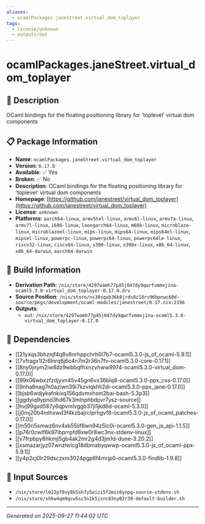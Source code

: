 ```yaml
---
aliases:
  - ocamlPackages.janeStreet.virtual_dom_toplayer
tags:
  - license/unknown
  - outputs/out
---
```


# ocamlPackages.janeStreet.virtual_dom_toplayer

## 📝 Description

OCaml bindings for the floating positioning library for 'toplevel' virtual dom components

## 📋 Package Information

- **Name**: `ocamlPackages.janeStreet.virtual_dom_toplayer`
- **Version**: `0.17.0`
- **Available**: ✅ Yes
- **Broken**: ✅ No
- **Description**: OCaml bindings for the floating positioning library for 'toplevel' virtual dom components
- **Homepage**: [https://github.com/janestreet/virtual_dom_toplayer](https://github.com/janestreet/virtual_dom_toplayer)
- **License**: `unknown`
- **Platforms**: `aarch64-linux`, `armv5tel-linux`, `armv6l-linux`, `armv7a-linux`, `armv7l-linux`, `i686-linux`, `loongarch64-linux`, `m68k-linux`, `microblaze-linux`, `microblazeel-linux`, `mips-linux`, `mips64-linux`, `mips64el-linux`, `mipsel-linux`, `powerpc-linux`, `powerpc64-linux`, `powerpc64le-linux`, `riscv32-linux`, `riscv64-linux`, `s390-linux`, `s390x-linux`, `x86_64-linux`, `x86_64-darwin`, `aarch64-darwin`

## 🔧 Build Information

- **Derivation Path**: `/nix/store/4297wamh77p45j047dy9qwrfvmmxjina-ocaml5.3.0-virtual_dom_toplayer-0.17.0.drv`
- **Source Position**: `/nix/store/ns30sqxb36k8jrds8z18rv96bpnwc60d-source/pkgs/development/ocaml-modules/janestreet/0.17.nix:2196`
- **Outputs**:
  - `out`:  `/nix/store/4297wamh77p45j047dy9qwrfvmmxjina-ocaml5.3.0-virtual_dom_toplayer-0.17.0`

## 🔗 Dependencies

- [[21yxqs3bhznjf4q8v8nrhppchrh0l7b7-ocaml5.3.0-js_of_ocaml-5.9.1]]
- [[7vfragx1l2r6lnrq6j6c4n7m2r36n7fv-ocaml5.3.0-core-0.17.1]]
- [[8ny0jnym2iw8dz9wbbqfhxnzvhww9974-ocaml5.3.0-virtual_dom-0.17.0]]
- [[99x06wbxzfzdjyvn45v45gn6vx36blq8-ocaml5.3.0-ppx_css-0.17.0]]
- [[9nha6nag7n0aziwn39i7kzviqkhli2di-ocaml5.3.0-ppx_jane-0.17.0]]
- [[bjsb6wdjykafnkixq156qdvmxhsm2bai-bash-5.3p3]]
- [[ggdyiq9ypnd3hd67k3mlnphbdpvr7ysz-source]]
- [[hvj99gxd587y6qpvmlvggb37jl1jkd6d-ocaml-5.3.0]]
- [[j0mj20b4mlhxwd3f4kzbajrclprhgvf8-ocaml5.3.0-js_of_ocaml_patches-0.17.0]]
- [[m50ri5smwz6nv4xk55iif6wn94z5lc0i-ocaml5.3.0-gen_js_api-1.1.5]]
- [[p76r0cwlf6k97ibprrpfd8xw0r8wc3nx-stdenv-linux]]
- [[v7frpbpy8hkmji5gb4ak2mr2g4d3jm1d-dune-3.20.2]]
- [[xsmazarjyz07wnzlwlcg18dbmabyqwwp-ocaml5.3.0-js_of_ocaml-ppx-5.9.1]]
- [[y4p2cj0lr29dsczxm3024pgp6f4mrjp0-ocaml5.3.0-findlib-1.9.8]]

## 📁 Input Sources

- `/nix/store/l622p70vy8k5sh7y5wizi5f2mic6ynpg-source-stdenv.sh`
- `/nix/store/shkw4qm9qcw5sc5n1k5jznc83ny02r39-default-builder.sh`

---
*Generated on 2025-09-27 11:44:02 UTC*
